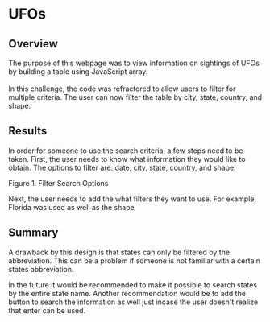 # UFOs

## Overview
<!--Purpose -->
The purpose of this webpage was to view information on sightings of UFOs by building a table using JavaScript array. <br>
<br>In this challenge, the code was refractored to allow users to filter for multiple criteria. The user can now filter the table by city, state, country, and shape. 
## Results
<!-- Describe to dana how someone might use the new webpage by walking her through the process of using the serch criteria. Use images of your webpage during the filtering process to support your explanation-->
In order for someone to use the search criteria, a few steps need to be taken. First, the user needs to know what information they would like to obtain. The options to filter are: date, city, state, country, and shape.

Figure 1. Filter Search Options

Next, the user needs to add the what filters they want to use. For example, Florida was used as well as the shape
## Summary
<!--describe 1 drawback of this new design and 2 recommendations for further developeme t -->
A drawback by this design is that states can only be filtered by the abbreviation. This can be a problem if someone is not familiar with a certain states abbreviation. 

In the future it would be recommended to make it possible to search states by the entire state name. Another recommendation would be to add the button to search the information as well just incase the user doesn't realize that enter can be used.